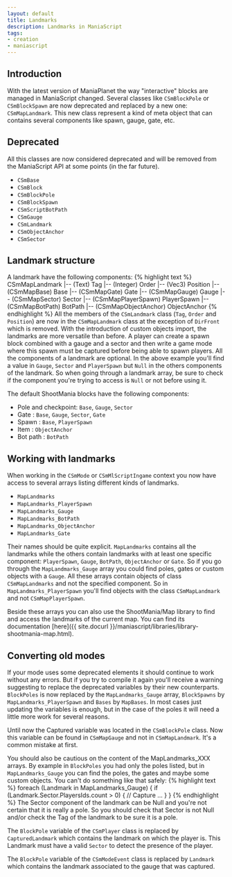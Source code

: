 ```yaml
---
layout: default
title: Landmarks
description: Landmarks in ManiaScript
tags:
- creation
- maniascript
---
```


## Introduction

With the latest version of ManiaPlanet the way "interactive" blocks are managed in ManiaScript changed. Several classes like `CSmBlockPole` or `CSmBlockSpawn` are now deprecated and replaced by a new one: `CSmMapLandmark`.
This new class represent a kind of meta object that can contains several components like spawn, gauge, gate, etc.


## Deprecated

All this classes are now considered deprecated and will be removed from the ManiaScript API at some points (in the far future).

* `CSmBase`
* `CSmBlock`
* `CSmBlockPole`
* `CSmBlockSpawn`
* `CSmScriptBotPath`
* `CSmGauge`
* `CSmLandmark`
* `CSmObjectAnchor `
* `CSmSector`


## Landmark structure

A landmark have the following components:
{% highlight text %}
CSmMapLandmark
|-- (Text) Tag
|-- (Integer) Order
|-- (Vec3) Position
|-- (CSmMapBase) Base
|-- (CSmMapGate) Gate
|-- (CSmMapGauge) Gauge
|-- (CSmMapSector) Sector
|-- (CSmMapPlayerSpawn) PlayerSpawn
|-- (CSmMapBotPath) BotPath
|-- (CSmMapObjectAnchor) ObjectAnchor
{% endhighlight %}
All the members of the `CSmLandmark` class (`Tag`, `Order` and `Position`) are now in the `CSmMapLandmark` class at the exception of `DirFront` which is removed.
With the introduction of custom objects import, the landmarks are more versatile than before. A player can create a spawn block combined with a gauge and a sector and then write a game mode where this spawn must be captured before being able to spawn players.
All the components of a landmark are optional. In the above example you'll find a value in `Gauge`, `Sector` and `PlayerSpawn` but `Null` in the others components of the landmark.
So when going through a landmark array, be sure to check if the component you're trying to access is `Null` or not before using it.

The default ShootMania blocks have the following components:

* Pole and checkpoint: `Base`, `Gauge`, `Sector`
* Gate : `Base`, `Gauge`, `Sector`, `Gate`
* Spawn : `Base`, `PlayerSpawn`
* Item : `ObjectAnchor`
* Bot path : `BotPath`


## Working with landmarks

When working in the `CSmMode` or `CSmMlScriptIngame` context you now have access to several arrays listing different kinds of landmarks.

* `MapLandmarks`
* `MapLandmarks_PlayerSpawn`
* `MapLandmarks_Gauge`
* `MapLandmarks_BotPath`
* `MapLandmarks_ObjectAnchor`
* `MapLandmarks_Gate`

Their names should be quite explicit. `MapLandmarks` contains all the landmarks while the others contain landmarks with at least one specific component: `PlayerSpawn`, `Gauge`, `BotPath`, `ObjectAnchor` or `Gate`. So if you go through the `MapLandmarks_Gauge` array you could find poles, gates or custom objects with a `Gauge`.
All these arrays contain objects of class `CSmMapLandmarks` and not the specified component. So in `MapLandmarks_PlayerSpawn` you'll find objects with the class `CSmMapLandmark` and not `CSmMapPlayerSpawn`.

Beside these arrays you can also use the ShootMania/Map library to find and access the landmarks of the current map. You can find its documentation [here]({{ site.docurl }}/maniascript/libraries/library-shootmania-map.html).


## Converting old modes

If your mode uses some deprecated elements it should continue to work without any errors. But if you try to compile it again you'll receive a warning suggesting to replace the deprecated variables by their new counterparts.
`BlockPoles` is now replaced by the `MapLandmarks_Gauge` array, `BlockSpawns` by `MapLandmarks_PlayerSpawn` and `Bases` by `MapBases`. In most cases just updating the variables is enough, but in the case of the poles it will need a little more work for several reasons.

Until now the Captured variable was located in the `CSmBlockPole` class. Now this variable can be found in `CSmMapGauge` and not in `CSmMapLandmark`. It's a common mistake at first.

You should also be cautious on the content of the MapLandmarks_XXX arrays. By example in `BlockPoles` you had only the poles listed, but in `MapLandmarks_Gauge` you can find the poles, the gates and maybe some custom objects. You can't do something like that safely:
{% highlight text %}
foreach (Landmark in MapLandmarks_Gauge) {
  if (Landmark.Sector.PlayersIds.count > 0) {
    // Capture ...
  }
}
{% endhighlight %}
The Sector component of the landmark can be Null and you're not certain that it is really a pole. So you should check that Sector is not Null and/or check the Tag of the landmark to be sure it is a pole.

The `BlockPole` variable of the `CSmPlayer` class is replaced by `CapturedLandmark` which contains the landmark on which the player is. This Landmark must have a valid `Sector` to detect the presence of the player.

The `BlockPole` variable of the `CSmModeEvent` class is replaced by `Landmark` which contains the landmark associated to the gauge that was captured.
